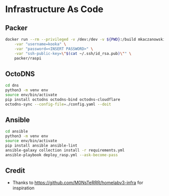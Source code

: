 # Infrastructure As Code

## Packer

```bash
docker run --rm --privileged -v /dev:/dev -v ${PWD}:/build mkaczanowski/packer-builder-arm:1.0.7 build \
    -var "username=kooka" \
    -var "password=<INSERT PASSWORD>" \
    -var "ssh-public-key=\"$(cat ~/.ssh/id_rsa.pub)\"" \
    packer/raspi
```

## OctoDNS

```bash
cd dns
python3 -m venv env
source env/bin/activate
pip install octodns octodns-bind octodns-cloudflare
octodns-sync --config-file=./config.yaml --doit
```

## Ansible

```bash
cd ansible
python3 -m venv env
source env/bin/activate
pip install ansible ansible-lint
ansible-galaxy collection install -r requirements.yml
ansible-playbook deploy_rasp.yml --ask-become-pass
```

## Credit

- Thanks to https://github.com/M0NsTeRRR/homelabv3-infra for inspiration
